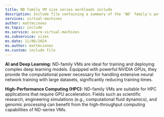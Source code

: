 ```yaml
---
title: ND family VM size series workloads include
description: Include file containing a summary of the 'ND' family's potential workloads.
services: virtual-machines
author: mattmcinnes
ms.topic: include
ms.service: azure-virtual-machines
ms.subservice: sizes
ms.date: 11/06/2024
ms.author: mattmcinnes
ms.custom: include file
---
```

**AI and Deep Learning:** ND-family VMs are ideal for training and deploying complex deep learning models. Equipped with powerful NVIDIA GPUs, they provide the computational power necessary for handling extensive neural network training with large datasets, significantly reducing training times.

**High-Performance Computing (HPC):** ND-family VMs are suitable for HPC applications that require GPU acceleration. Fields such as scientific research, engineering simulations (e.g., computational fluid dynamics), and genomic processing can benefit from the high-throughput computing capabilities of ND-series VMs.

